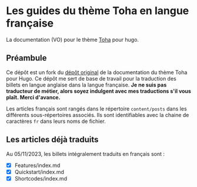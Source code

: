 # Les guides du thème Toha en langue française

La documentation (VO) pour le thème [Toha](https://github.com/hugo-toha/toha) pour hugo.

## Préambule

Ce dépôt est un fork du [dépôt original](https://github.com/hugo-toha/guides) de la documentation du thème Toha pour Hugo. Ce dépôt me sert de base de travail pour la traduction des billets en langue anglaise dans la langue française. **Je ne suis pas traducteur de métier, alors soyez indulgent avec mes traductions s'il vous plaît. Merci d'avance.**

Les articles français sont rangés dans le répertoire `content/posts` dans les différents sous-répertoires associés. Ils sont identifiables avec la chaine de caractères `fr` dans leurs noms de fichier.

## Les articles déjà traduits

Au 05/11/2023, les billets intégralement traduits en français sont :

- [x] Features/index.md
- [x] Quickstart/index.md
- [x] Shortcodes/index.md
